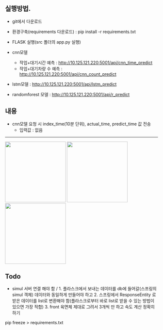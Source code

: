 ## 실행방법.
- git에서 다운로드
- 환경구축(requirements 다운로드) : pip install -r requirements.txt
- FLASK 실행(src 폴더의 app.py 실행) 
- cnn모델
    - 작업+대기시간 예측 : http://10.125.121.220:5001/api/cnn_time_predict
    - 작업+대기차량 수 예측 : http://10.125.121.220:5001/api/cnn_count_predict

- lstm모델 : http://10.125.121.220:5001/api/lstm_predict
- randomforest 모델 : http://10.125.121.220:5001/api/r_predict

## 내용
- cnn모델 요청 시 index_time(10분 단위), actual_time, predict_time 값 전송
    - 입력값 : 없음

------
<img width="200" src="https://github.com/HyeongChank/P7_Simulator/assets/122770625/7074be29-84d9-4b16-8526-a5448c99bc81.gif"/>

<img width="200" src="https://github.com/HyeongChank/P7_Simulator/assets/122770625/5ad11f0e-2cde-49e7-8fe0-5cda92f9bf12.gif"/>

<img width="200" src="https://github.com/HyeongChank/P7_Simulator/assets/122770625/6448b5f8-81ff-43ac-9c23-463cd9c26abe.png"/>


## Todo
- simul 서버 연결 해야 함 / 1. 플라스크에서 보내는 데이터를 db에 들어갈(스프링의 simul 객체) 데이터와 동일하게 만들어야 하고  2. 스프링에서 ResponseEntity<String> 로 받은 데이터를 list로 변환해야 함(플라스크로부터 바로 list로 받을 수 있는 방법이 있으면 가장 적합)  3. front 육면체 제대로 그려서 3개씩 만 하고 속도 계산 정확히 하기


pip freeze > requirements.txt